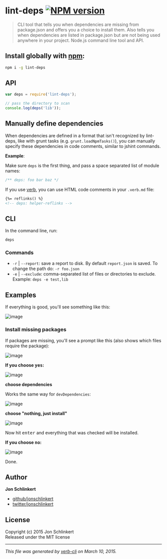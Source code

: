 # lint-deps [![NPM version](https://badge.fury.io/js/lint-deps.png)](http://badge.fury.io/js/lint-deps)

> CLI tool that tells you when dependencies are missing from package.json and offers you a choice to install them. Also tells you when dependencies are listed in package.json but are not being used anywhere in your project. Node.js command line tool and API.

## Install globally with [npm](npmjs.org):

```bash
npm i -g lint-deps
```

## API

```js
var deps = require('lint-deps');

// pass the directory to scan
console.log(deps('lib'));
```

## Manually define dependencies

When dependencies are defined in a format that isn't recognized by lint-deps, like with grunt tasks (e.g. `grunt.loadNpmTasks()`), you can manually specify these dependencies in code comments, similar to jshint commands.

**Example**:

Make sure `deps` is the first thing, and pass a space separated list of module names:

```js
/** deps: foo bar baz */
```

If you use [verb](https://github.com/assemble/verb), you can use HTML code comments in your `.verb.md` file:

```html
{%= reflinks() %}
<!-- deps: helper-reflinks -->
```

## CLI

In the command line, run:

```bash
deps
```

### Commands

 - `-r` | `--report`: save a report to disk. By default `report.json` is saved. To change the path do: `-r foo.json`
 - `-e` | `--exclude`: comma-separated list of files or directories to exclude. Example: `deps -e test,lib`


## Examples

If everything is good, you'll see something like this:

![image](https://cloud.githubusercontent.com/assets/383994/5220675/bbef28da-7636-11e4-9014-86ca0e43ea46.png)

### Install missing packages

If packages are missing, you'll see a prompt like this (also shows which files require the package):

![image](https://cloud.githubusercontent.com/assets/383994/5220685/f2a0292e-7636-11e4-844a-2166f68862d4.png)

**If you choose <kbd>yes</kbd>:**

![image](https://cloud.githubusercontent.com/assets/383994/5220711/535b5f68-7637-11e4-9457-9280f7457d95.png)

**choose dependencies**

Works the same way for `devDependencies`:

![image](https://cloud.githubusercontent.com/assets/383994/2775421/43a349be-cac5-11e3-9cc6-20e9a3ae7f26.png)

**choose "nothing, just install"**

![image](https://cloud.githubusercontent.com/assets/383994/5220757/d1135eba-7637-11e4-8ea4-2542af1b564e.png)

Now hit <kbd>enter</kbd> and everything that was checked will be installed.

**If you choose <kbd>no</kbd>:**

![image](https://cloud.githubusercontent.com/assets/383994/5220760/ecbe1fec-7637-11e4-9eb2-b8881c66e7af.png)

Done.

## Author

**Jon Schlinkert**
 
+ [github/jonschlinkert](https://github.com/jonschlinkert)
+ [twitter/jonschlinkert](http://twitter.com/jonschlinkert) 


## License
Copyright (c) 2015 Jon Schlinkert  
Released under the MIT license

***

_This file was generated by [verb-cli](https://github.com/assemble/verb-cli) on March 10, 2015._

[ansi]: https://github.com/TooTallNate/ansi.js
[ansi-regex]: https://github.com/sindresorhus/ansi-regex
[ansi-styles]: https://github.com/sindresorhus/ansi-styles
[argparse]: https://github.com/nodeca/argparse
[arr-diff]: null
[arr-filter]: https://github.com/jonschlinkert/arr-filter
[arr-flatten]: https://github.com/jonschlinkert/arr-flatten
[arr-map]: null
[array-differ]: null
[array-slice]: null
[array-union]: null
[array-uniq]: https://github.com/sindresorhus/array-uniq
[array-unique]: https://github.com/jonschlinkert/array-unique
[async]: null
[balanced-match]: https://github.com/juliangruber/balanced-match
[benchmark]: http://benchmarkjs.com/
[benchmarked]: https://github.com/jonschlinkert/benchmarked
[brace-expansion]: https://github.com/juliangruber/brace-expansion
[braces]: https://github.com/jonschlinkert/braces
[chalk]: null
[cli-color]: https://github.com/medikoo/cli-color
[commandments]: https://github.com/jonschlinkert/commandments
[concat-map]: https://github.com/substack/node-concat-map
[core-util-is]: https://github.com/isaacs/core-util-is
[cwd]: https://github.com/jonschlinkert/cwd
[d]: https://github.com/medikoo/d
[debug]: https://github.com/visionmedia/debug
[deep-extend]: https://github.com/unclechu/node-deep-extend
[delete]: https://github.com/jonschlinkert/delete
[duplexify]: https://github.com/mafintosh/duplexify
[end-of-stream]: https://github.com/mafintosh/end-of-stream
[es5-ext]: null
[es6-iterator]: null
[es6-symbol]: https://github.com/medikoo/es6-symbol
[es6-weak-map]: https://github.com/medikoo/es6-weak-map
[escape-string-regexp]: https://github.com/sindresorhus/escape-string-regexp
[esprima]: null
[esprima-extract-comments]: https://github.com/jonschlinkert/esprima-extract-comments
[event-emitter]: https://github.com/medikoo/event-emitter
[expand-brackets]: https://github.com/jonschlinkert/expand-brackets
[expand-range]: https://github.com/jonschlinkert/expand-range
[export-files]: https://github.com/jonschlinkert/export-files
[extend-shallow]: null
[extglob]: https://github.com/jonschlinkert/extglob
[figures]: https://github.com/sindresorhus/figures
[file-reader]: https://github.com/jonschlinkert/file-reader
[filename-regex]: https://github.com/regexps/filename-regex
[fill-range]: https://github.com/jonschlinkert/fill-range
[filter-keys]: https://github.com/jonschlinkert/filter-keys
[filter-object]: https://github.com/jonschlinkert/filter-object
[filter-values]: https://github.com/jonschlinkert/filter-values
[for-in]: null
[for-own]: null
[fs-utils]: https://github.com/assemble/fs-utils
[get-pkgs]: https://github.com/jonschlinkert/get-pkgs
[glob]: null
[glob-base]: https://github.com/jonschlinkert/glob-base
[glob-parent]: https://github.com/es128/glob-parent
[glob-path-regex]: https://github.com/regexps/glob-path-regex
[globby]: null
[got]: https://github.com/sindresorhus/got
[graceful-fs]: https://github.com/isaacs/node-graceful-fs
[has-ansi]: https://github.com/sindresorhus/has-ansi
[has-color]: https://github.com/sindresorhus/has-color
[has-value]: https://github.com/jonschlinkert/has-value
[helper-related]: https://github.com/jonschlinkert/helper-related
[infinity-agent]: https://github.com/floatdrop/infinity-agent
[inflight]: https://github.com/isaacs/inflight
[inherits]: null
[ini]: https://github.com/isaacs/ini
[inquirer]: https://github.com/SBoudrias/Inquirer.js
[is-absolute]: https://github.com/jonschlinkert/is-absolute
[is-dotfile]: https://github.com/regexps/is-dotfile
[is-extglob]: https://github.com/jonschlinkert/is-extglob
[is-glob]: https://github.com/jonschlinkert/is-glob
[is-number]: https://github.com/jonschlinkert/is-number
[is-path-cwd]: https://github.com/sindresorhus/is-path-cwd
[is-path-in-cwd]: https://github.com/sindresorhus/is-path-in-cwd
[is-path-inside]: https://github.com/sindresorhus/is-path-inside
[is-relative]: https://github.com/jonschlinkert/is-relative
[is-stream]: https://github.com/sindresorhus/is-stream
[isarray]: https://github.com/juliangruber/isarray
[isobject]: https://github.com/jonschlinkert/isobject
[js-yaml]: https://github.com/nodeca/js-yaml
[kind-of]: null
[load-pkg]: https://github.com/jonschlinkert/load-pkg
[lodash]: null
[log-symbols]: https://github.com/sindresorhus/log-symbols
[look-up]: https://github.com/jonschlinkert/look-up
[lowercase-keys]: https://github.com/sindresorhus/lowercase-keys
[lru-queue]: https://github.com/medikoo/lru-queue
[make-iterator]: https://github.com/jonschlinkert/make-iterator
[map-files]: null
[markdown-utils]: https://github.com/jonschlinkert/markdown-utils
[match-requires]: https://github.com/jonschlinkert/match-requires
[memoizee]: https://github.com/medikoo/memoize
[micromatch]: null
[minimatch]: null
[minimist]: https://github.com/substack/minimist
[mixin-object]: https://github.com/jonschlinkert/mixin-object
[ms]: https://github.com/guille/ms.js
[multimatch]: https://github.com/sindresorhus/multimatch
[mute-stream]: https://github.com/isaacs/mute-stream
[next-tick]: https://github.com/medikoo/next-tick
[normalize-path]: null
[object-assign]: https://github.com/sindresorhus/object-assign
[object\.omit]: https://github.com/jonschlinkert/object.omit
[once]: null
[package-json]: https://github.com/sindresorhus/package-json
[parse-gitignore]: https://github.com/jonschlinkert/parse-gitignore
[parse-glob]: https://github.com/jonschlinkert/parse-glob
[path-is-inside]: https://github.com/domenic/path-is-inside
[prepend-http]: https://github.com/sindresorhus/prepend-http
[preserve]: https://github.com/jonschlinkert/preserve
[randomatic]: https://github.com/jonschlinkert/randomatic
[rc]: https://github.com/dominictarr/rc
[read-all-stream]: https://github.com/floatdrop/read-all-stream
[readable-stream]: https://github.com/isaacs/readable-stream
[readline2]: https://github.com/SBoudrias/readline2
[regex-cache]: https://github.com/jonschlinkert/regex-cache
[registry-url]: https://github.com/sindresorhus/registry-url
[relative]: null
[repeat-element]: https://github.com/jonschlinkert/repeat-element
[repeat-string]: https://github.com/jonschlinkert/repeat-string
[requires-regex]: https://github.com/jonschlinkert/requires-regex
[rimraf]: https://github.com/isaacs/rimraf
[rx]: https://github.com/Reactive-Extensions/RxJS
[sort-asc]: https://github.com/jonschlinkert/sort-asc
[sort-desc]: https://github.com/jonschlinkert/sort-desc
[sort-object]: https://github.com/helpers/sort-object
[spawn-commands]: https://github.com/jonschlinkert/spawn-commands
[sprintf-js]: https://github.com/alexei/sprintf.js
[statuses]: https://github.com/jshttp/statuses
[string_decoder]: https://github.com/rvagg/string_decoder
[strip-ansi]: null
[strip-comments]: https://github.com/jonschlinkert/strip-comments
[strip-json-comments]: https://github.com/sindresorhus/strip-json-comments
[supports-color]: https://github.com/sindresorhus/supports-color
[through]: http://github.com/dominictarr/through
[timed-out]: https://github.com/floatdrop/timed-out
[timers-ext]: https://github.com/medikoo/timers-ext
[to-key]: https://github.com/jonschlinkert/to-key
[verbalize]: https://github.com/jonschlinkert/verbalize
[word-wrap]: https://github.com/jonschlinkert/word-wrap
[wrappy]: null
[write-json]: https://github.com/jonschlinkert/write-json


<!-- deps:helper-reflinks -->
